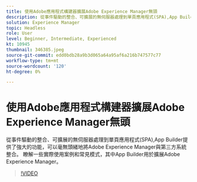 ```yaml
---
title: 使用Adobe應用程式構建器擴展Adobe Experience Manager無頭
description: 從事件驅動的整合、可擴展的無伺服器處理到單頁應用程式(SPA),App Builder提供了強大的功能，可以毫無頭緒地將Adobe Experience Manager與第三方系統整合。 瞭解一些實際使用案例和常見模式，其中App Builder用於擴展Adobe Experience Manager。
solution: Experience Manager
topic: Headless
role: User
level: Beginner, Intermediate, Experienced
kt: 10945
thumbnail: 346385.jpeg
source-git-commit: edd0bdb28a9b3d065a64a95af6a216b747577c77
workflow-type: tm+mt
source-wordcount: '120'
ht-degree: 0%

---
```


# 使用Adobe應用程式構建器擴展Adobe Experience Manager無頭

從事件驅動的整合、可擴展的無伺服器處理到單頁應用程式(SPA),App Builder提供了強大的功能，可以毫無頭緒地將Adobe Experience Manager與第三方系統整合。 瞭解一些實際使用案例和常見模式，其中App Builder用於擴展Adobe Experience Manager。

>[!VIDEO](https://video.tv.adobe.com/v/346385/?quality=12&learn=on)
